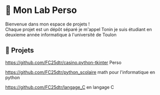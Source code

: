# 🧪 Mon Lab Perso

Bienvenue dans mon espace de projets !  
Chaque projet est un dépôt séparé 
je m'appel Tonin je suis étudiant en deuxieme année informatique à l'université de Toulon

## 🚀 Projets
https://github.com/FC25dtr/casino.python-tkinter  Perso 

https://github.com/FC25dtr/python_scolaire math pour l'informatique en python

https://github.com/FC25dtr/langage_C en langage C
